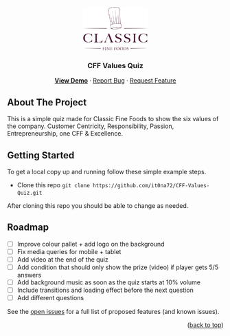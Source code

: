 <!-- ABOUT THE PROJECT -->
<div align="center">
  <a href="https://github.com/it0na72/CFF-Values-Quiz/">
    <img src="/classic-fine-foods-logo-1595507375.webp" alt="Logo" width="150" height="100">
  </a>
<h3 align="center">CFF Values Quiz</h3>

<p align="center">
    <a href="https://it0na72.github.io/FastFunds/"><b>View Demo</b></a>
    ·
    <a href="https://github.com/it0na72/CFF-Values-Quiz/issue">Report Bug</a>
    ·
    <a href="https://github.com/it0na72/CFF-Values-Quiz/issue">Request Feature</a>
  </p>
</div>

## About The Project

This is a simple quiz made for Classic Fine Foods to show the six values of the company. Customer Centricity, Responsibility, Passion, Entrepreneurship, one CFF & Excellence.

<!-- GETTING STARTED -->

## Getting Started

To get a local copy up and running follow these simple example steps.

- Clone this repo
  `git clone https://github.com/it0na72/CFF-Values-Quiz.git`

After cloning this repo you should be able to change as needed.

<!-- ROADMAP -->

## Roadmap

- [ ] Improve colour pallet + add logo on the background
- [ ] Fix media queries for mobile + tablet
- [ ] Add video at the end of the quiz
- [ ] Add condition that should only show the prize (video) if player gets 5/5 answers
- [ ] Add background music as soon as the quiz starts at 10% volume
- [ ] Include transitions and loading effect before the next question
- [ ] Add different questions

See the [open issues](https://github.com/it0na72/CFF-Values-Quiz/issue) for a full list of proposed features (and known issues).

<p align="right">(<a href="#readme-top">back to top</a>)</p>
